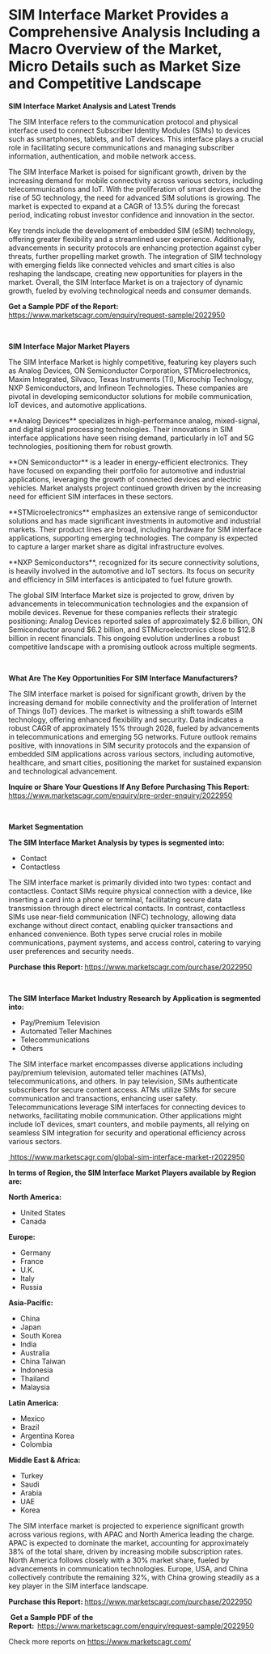 <p><h1>SIM Interface Market Provides a Comprehensive Analysis Including a Macro Overview of the Market, Micro Details such as Market Size and Competitive Landscape</h1></p><p><strong>SIM Interface Market Analysis and Latest Trends</strong></p>
<p><p>The SIM Interface refers to the communication protocol and physical interface used to connect Subscriber Identity Modules (SIMs) to devices such as smartphones, tablets, and IoT devices. This interface plays a crucial role in facilitating secure communications and managing subscriber information, authentication, and mobile network access. </p><p>The SIM Interface Market is poised for significant growth, driven by the increasing demand for mobile connectivity across various sectors, including telecommunications and IoT. With the proliferation of smart devices and the rise of 5G technology, the need for advanced SIM solutions is growing. The market is expected to expand at a CAGR of 13.5% during the forecast period, indicating robust investor confidence and innovation in the sector. </p><p>Key trends include the development of embedded SIM (eSIM) technology, offering greater flexibility and a streamlined user experience. Additionally, advancements in security protocols are enhancing protection against cyber threats, further propelling market growth. The integration of SIM technology with emerging fields like connected vehicles and smart cities is also reshaping the landscape, creating new opportunities for players in the market. Overall, the SIM Interface Market is on a trajectory of dynamic growth, fueled by evolving technological needs and consumer demands.</p></p>
<p><strong>Get a Sample PDF of the Report:&nbsp;</strong> <a href="https://www.marketscagr.com/enquiry/request-sample/2022950?utm_campaign=3217&utm_medium=2&utm_source=Github&utm_content=ia&utm_term=29032025&utm_id=sim-interface">https://www.marketscagr.com/enquiry/request-sample/2022950</a></p>
<p>&nbsp;</p>
<p><strong>SIM Interface Major Market Players</strong></p>
<p><p>The SIM Interface Market is highly competitive, featuring key players such as Analog Devices, ON Semiconductor Corporation, STMicroelectronics, Maxim Integrated, Silvaco, Texas Instruments (TI), Microchip Technology, NXP Semiconductors, and Infineon Technologies. These companies are pivotal in developing semiconductor solutions for mobile communication, IoT devices, and automotive applications.</p><p>**Analog Devices** specializes in high-performance analog, mixed-signal, and digital signal processing technologies. Their innovations in SIM interface applications have seen rising demand, particularly in IoT and 5G technologies, positioning them for robust growth.</p><p>**ON Semiconductor** is a leader in energy-efficient electronics. They have focused on expanding their portfolio for automotive and industrial applications, leveraging the growth of connected devices and electric vehicles. Market analysts project continued growth driven by the increasing need for efficient SIM interfaces in these sectors.</p><p>**STMicroelectronics** emphasizes an extensive range of semiconductor solutions and has made significant investments in automotive and industrial markets. Their product lines are broad, including hardware for SIM interface applications, supporting emerging technologies. The company is expected to capture a larger market share as digital infrastructure evolves.</p><p>**NXP Semiconductors**, recognized for its secure connectivity solutions, is heavily involved in the automotive and IoT sectors. Its focus on security and efficiency in SIM interfaces is anticipated to fuel future growth.</p><p>The global SIM Interface Market size is projected to grow, driven by advancements in telecommunication technologies and the expansion of mobile devices. Revenue for these companies reflects their strategic positioning: Analog Devices reported sales of approximately $2.6 billion, ON Semiconductor around $6.2 billion, and STMicroelectronics close to $12.8 billion in recent financials. This ongoing evolution underlines a robust competitive landscape with a promising outlook across multiple segments.</p></p>
<p>&nbsp;</p>
<p><strong>What Are The Key Opportunities For SIM Interface Manufacturers?</strong></p>
<p><p>The SIM interface market is poised for significant growth, driven by the increasing demand for mobile connectivity and the proliferation of Internet of Things (IoT) devices. The market is witnessing a shift towards eSIM technology, offering enhanced flexibility and security. Data indicates a robust CAGR of approximately 15% through 2028, fueled by advancements in telecommunications and emerging 5G networks. Future outlook remains positive, with innovations in SIM security protocols and the expansion of embedded SIM applications across various sectors, including automotive, healthcare, and smart cities, positioning the market for sustained expansion and technological advancement.</p></p>
<p><strong>Inquire or Share Your Questions If Any Before Purchasing This Report:</strong> <a href="https://www.marketscagr.com/enquiry/pre-order-enquiry/2022950?utm_campaign=3217&utm_medium=2&utm_source=Github&utm_content=ia&utm_term=29032025&utm_id=sim-interface">https://www.marketscagr.com/enquiry/pre-order-enquiry/2022950</a></p>
<p>&nbsp;</p>
<p><strong>Market Segmentation</strong></p>
<p><strong>The SIM Interface Market Analysis by types is segmented into:</strong></p>
<p><ul><li>Contact</li><li>Contactless</li></ul></p>
<p><p>The SIM interface market is primarily divided into two types: contact and contactless. Contact SIMs require physical connection with a device, like inserting a card into a phone or terminal, facilitating secure data transmission through direct electrical contacts. In contrast, contactless SIMs use near-field communication (NFC) technology, allowing data exchange without direct contact, enabling quicker transactions and enhanced convenience. Both types serve crucial roles in mobile communications, payment systems, and access control, catering to varying user preferences and security needs.</p></p>
<p><strong>Purchase this Report:&nbsp;</strong><a href="https://www.marketscagr.com/purchase/2022950?utm_campaign=3217&utm_medium=2&utm_source=Github&utm_content=ia&utm_term=29032025&utm_id=sim-interface">https://www.marketscagr.com/purchase/2022950</a></p>
<p>&nbsp;</p>
<p><strong>The SIM Interface Market Industry Research by Application is segmented into:</strong></p>
<p><ul><li>Pay/Premium Television</li><li>Automated Teller Machines</li><li>Telecommunications</li><li>Others</li></ul></p>
<p><p>The SIM interface market encompasses diverse applications including pay/premium television, automated teller machines (ATMs), telecommunications, and others. In pay television, SIMs authenticate subscribers for secure content access. ATMs utilize SIMs for secure communication and transactions, enhancing user safety. Telecommunications leverage SIM interfaces for connecting devices to networks, facilitating mobile communication. Other applications might include IoT devices, smart counters, and mobile payments, all relying on seamless SIM integration for security and operational efficiency across various sectors.</p></p>
<p><a href="https://www.marketscagr.com/global-sim-interface-market-r2022950?utm_campaign=3217&utm_medium=2&utm_source=Github&utm_content=ia&utm_term=29032025&utm_id=sim-interface">&nbsp;https://www.marketscagr.com/global-sim-interface-market-r2022950</a></p>
<p><strong>In terms of Region, the SIM Interface Market Players available by Region are:</strong></p>
<p>
    <p> <strong> North America: </strong>
        <ul>
            <li>United States</li>
            <li>Canada</li>
        </ul>
        </p> 
    <p> <strong> Europe: </strong>
        <ul>
            <li>Germany</li>
            <li>France</li>
            <li>U.K.</li>
            <li>Italy</li>
            <li>Russia</li>
        </ul>
        </p> 
    <p> <strong> Asia-Pacific: </strong>
        <ul>
            <li>China</li>
            <li>Japan</li>
            <li>South Korea</li>
            <li>India</li>
            <li>Australia</li>
            <li>China Taiwan</li>
            <li>Indonesia</li>
            <li>Thailand</li>
            <li>Malaysia</li>
        </ul>
        </p> 
    <p> <strong> Latin America: </strong>
        <ul>
            <li>Mexico</li>
            <li>Brazil</li>
            <li>Argentina Korea</li>
            <li>Colombia</li>
        </ul>
        </p> 
    <p> <strong> Middle East & Africa: </strong>
        <ul>
            <li>Turkey</li>
            <li>Saudi</li>
            <li>Arabia</li>
            <li>UAE</li>
            <li>Korea</li>
        </ul>
    </p>
    </p>
<p><p>The SIM interface market is projected to experience significant growth across various regions, with APAC and North America leading the charge. APAC is expected to dominate the market, accounting for approximately 38% of the total share, driven by increasing mobile subscription rates. North America follows closely with a 30% market share, fueled by advancements in communication technologies. Europe, USA, and China collectively contribute the remaining 32%, with China growing steadily as a key player in the SIM interface landscape.</p></p>
<p><strong>Purchase this Report: </strong><a href="https://www.marketscagr.com/purchase/2022950?utm_campaign=3217&utm_medium=2&utm_source=Github&utm_content=ia&utm_term=29032025&utm_id=sim-interface">https://www.marketscagr.com/purchase/2022950</a></p>
<p>&nbsp;<strong>Get a Sample PDF of the Report:&nbsp;&nbsp;</strong><a href="https://www.marketscagr.com/enquiry/request-sample/2022950?utm_campaign=3217&utm_medium=2&utm_source=Github&utm_content=ia&utm_term=29032025&utm_id=sim-interface">https://www.marketscagr.com/enquiry/request-sample/2022950</a></p>
<p><strong></strong></p>
<p>Check more reports on <a href="https://www.marketscagr.com/?utm_campaign=3217&utm_medium=2&utm_source=Github&utm_content=ia&utm_term=29032025&utm_id=sim-interface">https://www.marketscagr.com/</a></p>